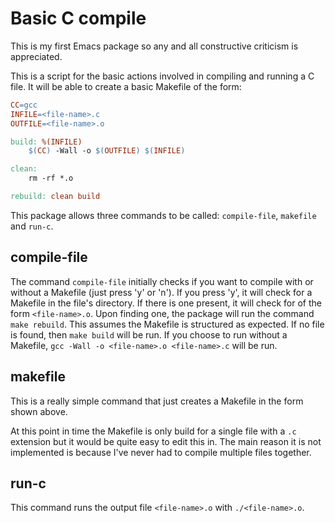# Basic C compile

This is my first Emacs package so any and all constructive criticism
is appreciated.

This is a script for the basic actions involved in compiling and
running a C file.  It will be able to create a basic Makefile of the
form:

``` Makefile 
CC=gcc 
INFILE=<file-name>.c 
OUTFILE=<file-name>.o

build: %(INFILE) 
    $(CC) -Wall -o $(OUTFILE) $(INFILE)

clean: 
    rm -rf *.o

rebuild: clean build 
```

This package allows three commands to be called: `compile-file`,
`makefile` and `run-c`.

## compile-file 

The command `compile-file` initially checks if you want to compile
with or without a Makefile (just press 'y' or 'n').  If you press 'y',
it will check for a Makefile in the file's directory. If there is one
present, it will check for of the form `<file-name>.o`. Upon finding
one, the package will run the command `make rebuild`. This assumes the
Makefile is structured as expected. If no file is found, then `make
build` will be run. If you choose to run without a Makefile, 
`gcc -Wall -o <file-name>.o <file-name>.c` will be run. 

## makefile

This is a really simple command that just creates a Makefile in the form
shown above.

At this point in time the Makefile is only build for a single file
with a `.c` extension but it would be quite easy to edit this in. The
main reason it is not implemented is because I've never had to compile
multiple files together.

## run-c

This command runs the output file `<file-name>.o` with `./<file-name>.o`.







